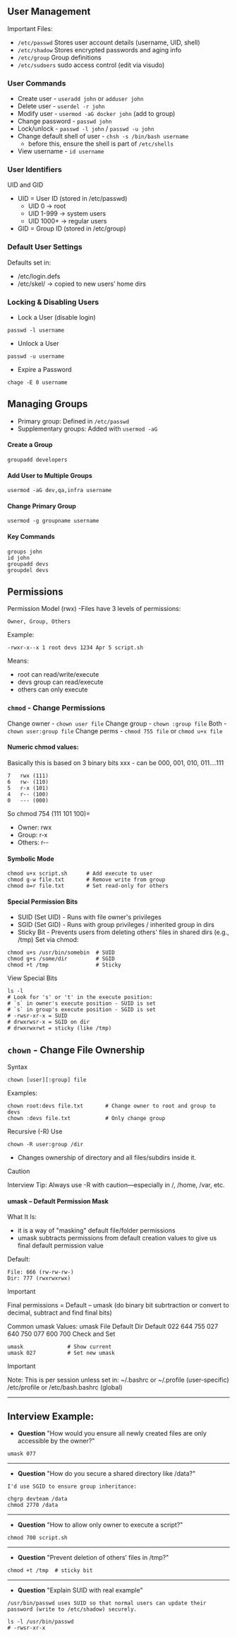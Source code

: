 ## User Management
Important Files:
- `/etc/passwd`	 Stores user account details (username, UID, shell)
- `/etc/shadow`	 Stores encrypted passwords and aging info
- `/etc/group`	 Group definitions
- `/etc/sudoers` sudo access control (edit via visudo)

### User Commands
- Create user - `useradd john` or `adduser john`
- Delete user	- `userdel -r john`
- Modify user	- `usermod -aG docker john` (add to group)
- Change password -	`passwd john`
- Lock/unlock - `passwd -l john` / `passwd -u john`
- Change default shell of user - `chsh -s /bin/bash username`
    - before this, ensure the shell is part of `/etc/shells`
- View username - `id username`

### User Identifiers
UID and GID

- UID = User ID (stored in /etc/passwd)
    - UID 0 → root
    - UID 1-999 → system users
    - UID 1000+ → regular users
- GID = Group ID (stored in /etc/group)

### Default User Settings
Defaults set in:
- /etc/login.defs
- /etc/skel/ → copied to new users’ home dirs

### Locking & Disabling Users
- Lock a User (disable login)
```
passwd -l username
```
- Unlock a User
```
passwd -u username
```
- Expire a Password
```
chage -E 0 username
```


## Managing Groups

- Primary group: Defined in `/etc/passwd`
- Supplementary groups: Added with `usermod -aG`

#### Create a Group
```
groupadd developers
```
#### Add User to Multiple Groups
```
usermod -aG dev,qa,infra username
```
#### Change Primary Group
```
usermod -g groupname username
```
#### Key Commands
```
groups john
id john
groupadd devs
groupdel devs
```

## Permissions
Permission Model (rwx)
-Files have 3 levels of permissions:
```
Owner, Group, Others
```

Example:
```
-rwxr-x--x 1 root devs 1234 Apr 5 script.sh
```
Means:
- root can read/write/execute
- devs group can read/execute
- others can only execute

### `chmod` - Change Permissions
Change owner - `chown user file`
Change group - `chown :group file`
Both - `chown user:group file`
Change perms - `chmod 755 file` or `chmod u+x file`

#### Numeric chmod values:
Basically this is based on 3 binary bits
xxx - can be 000, 001, 010, 011....111
```
7	rwx (111) 
6	rw- (110)
5	r-x (101)
4	r-- (100)
0	--- (000)
```
So chmod 754 (111 101 100)= 
- Owner: rwx
- Group: r-x
- Others: r--

#### Symbolic Mode
```
chmod u+x script.sh      # Add execute to user
chmod g-w file.txt       # Remove write from group
chmod o=r file.txt       # Set read-only for others
```

#### Special Permission Bits
- SUID (Set UID) - Runs with file owner's privileges
- SGID (Set GID) - Runs with group privileges / inherited group in dirs
- Sticky Bit - Prevents users from deleting others' files in shared dirs (e.g., /tmp)
Set via chmod:
```
chmod u+s /usr/bin/somebin  # SUID
chmod g+s /some/dir         # SGID
chmod +t /tmp               # Sticky
```
View Special Bits
```
ls -l
# Look for 's' or 't' in the execute position:
# `s` in owner's execute position - SUID is set
# `s` in group's execute position - SGID is set
# -rwsr-xr-x = SUID
# drwxrwsr-x = SGID on dir
# drwxrwxrwt = sticky (like /tmp)
```

## `chown` - Change File Ownership
Syntax
```
chown [user][:group] file
```

Examples:
```
chown root:devs file.txt       # Change owner to root and group to devs
chown :devs file.txt           # Only change group

```
Recursive (-R) Use
```
chown -R user:group /dir
```
- Changes ownership of directory and all files/subdirs inside it.
> [!CAUTION]
> Interview Tip: Always use -R with caution—especially in /, /home, /var, etc.

#### umask – Default Permission Mask
What It Is:
- it is a way of "masking" default file/folder permissions
- umask subtracts permissions from default creation values to give us final default permission value

Default:
```
File: 666 (rw-rw-rw-)
Dir: 777 (rwxrwxrwx)
```
> [!IMPORTANT]
> Final permissions = Default – umask (do binary bit subrtraction or convert to decimal, subtract and find final bits)

Common umask Values:
umask	File Default	Dir Default
022	644	755
027	640	750
077	600	700
Check and Set
```
umask              # Show current
umask 027          # Set new umask
```

> [!IMPORTANT]
> Note: This is per session unless set in:
> ~/.bashrc or ~/.profile (user-specific)
> /etc/profile or /etc/bash.bashrc (global)

---
## Interview Example:
- **Question** "How would you ensure all newly created files are only accessible by the owner?"
```
umask 077
```

---
- **Question** "How do you secure a shared directory like /data?"
```
I'd use SGID to ensure group inheritance:

chgrp devteam /data
chmod 2770 /data
```

---
- **Question** "How to allow only owner to execute a script?"
```
chmod 700 script.sh
```

---
- **Question** "Prevent deletion of others’ files in /tmp?"
```
chmod +t /tmp  # sticky bit
```

---
- **Question** "Explain SUID with real example"
```
/usr/bin/passwd uses SUID so that normal users can update their password (write to /etc/shadow) securely.

ls -l /usr/bin/passwd
# -rwsr-xr-x
```
